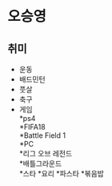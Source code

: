 # 오승영

## 취미
 * 운동  
  * 배드민턴  
  * 풋살  
  * 축구
 * 게임  
  *ps4    
   *FIFA18    
   *Battle Field 1  
  *PC    
   *리그 오브 레전드    
   *배틀그라운드    
   *스타
  *요리
   *파스타 
   *볶음밥
